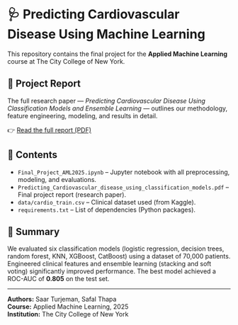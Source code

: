 # 🩺 Predicting Cardiovascular Disease Using Machine Learning

This repository contains the final project for the **Applied Machine Learning** course at The City College of New York.

## 📄 Project Report

The full research paper — *Predicting Cardiovascular Disease Using Classification Models and Ensemble Learning* — outlines our methodology, feature engineering, modeling, and results in detail.

👉 [Read the full report (PDF)](./Predicting_Cardiovascular_disease_using_classification_models.pdf)

## 📁 Contents

- `Final_Project_AML2025.ipynb` – Jupyter notebook with all preprocessing, modeling, and evaluations.
- `Predicting_Cardiovascular_disease_using_classification_models.pdf` – Final project report (research paper).
- `data/cardio_train.csv` – Clinical dataset used (from Kaggle).
- `requirements.txt` – List of dependencies (Python packages).

## 🧠 Summary

We evaluated six classification models (logistic regression, decision trees, random forest, KNN, XGBoost, CatBoost) using a dataset of 70,000 patients. Engineered clinical features and ensemble learning (stacking and soft voting) significantly improved performance. The best model achieved a ROC-AUC of **0.805** on the test set.

---

**Authors:** Saar Turjeman, Safal Thapa  
**Course:** Applied Machine Learning, 2025  
**Institution:** The City College of New York
